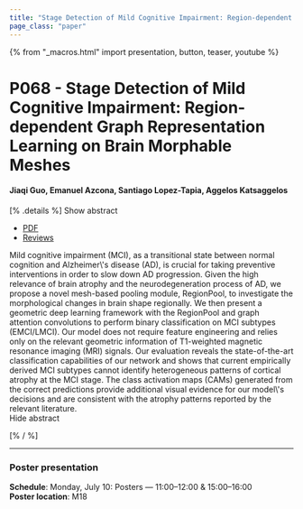 ```yaml
---
title: "Stage Detection of Mild Cognitive Impairment: Region-dependent Graph Representation Learning on Brain Morphable Meshes"
page_class: "paper"
---
```


{% from "_macros.html" import presentation, button, teaser, youtube %}

# P068 - Stage Detection of Mild Cognitive Impairment: Region-dependent Graph Representation Learning on Brain Morphable Meshes

#### Jiaqi Guo, Emanuel Azcona, Santiago Lopez-Tapia, Aggelos Katsaggelos


[% .details %]
<a class="toggle_visibility" data-selector=".abstract" data-level="3">Show abstract</a>
- <a href="https://openreview.net/pdf?id=J4JWTCq14u">PDF</a>
- <a href="https://openreview.net/forum?id=J4JWTCq14u">Reviews</a>

<p>
    <span class="abstract">
        Mild cognitive impairment (MCI), as a transitional state between normal cognition and Alzheimer\'s disease (AD), is crucial for taking preventive interventions in order to slow down AD progression. Given the high relevance of brain atrophy and the neurodegeneration process of AD, we propose a novel mesh-based pooling module, RegionPool, to investigate the morphological changes in brain shape regionally. We then present a geometric deep learning framework with the RegionPool and graph attention convolutions to perform binary classification on MCI subtypes (EMCI/LMCI). Our model does not require feature engineering and relies only on the relevant geometric information of T1-weighted magnetic resonance imaging (MRI) signals. Our evaluation reveals the state-of-the-art classification capabilities of our network and shows that current empirically derived MCI subtypes cannot identify heterogeneous patterns of cortical atrophy at the MCI stage. The class activation maps (CAMs) generated from the correct predictions provide additional visual evidence for our model\'s decisions and are consistent with the atrophy patterns reported by the relevant literature.
        <br>
        <span class="actions"><a class="toggle_visibility" data-level="2">Hide abstract</a></span>
    </span>
</p>
[% / %]

---


### Poster presentation

**Schedule**: Monday, July 10: Posters — 11:00–12:00 & 15:00–16:00<br>
**Poster location**: M18

